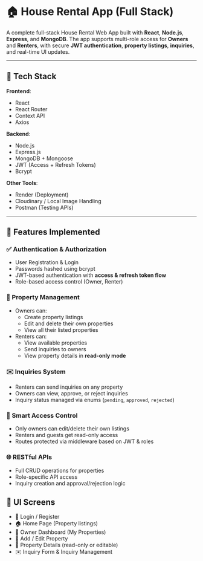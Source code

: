 # 🏠 House Rental App (Full Stack)

A complete full-stack House Rental Web App built with **React**, **Node.js**, **Express**, and **MongoDB**. The app supports multi-role access for **Owners** and **Renters**, with secure **JWT authentication**, **property listings**, **inquiries**, and real-time UI updates.

---

## 🔧 Tech Stack

**Frontend**:  
- React  
- React Router  
- Context API  
- Axios  

**Backend**:  
- Node.js  
- Express.js  
- MongoDB + Mongoose  
- JWT (Access + Refresh Tokens)  
- Bcrypt  

**Other Tools**:  
- Render (Deployment)  
- Cloudinary / Local Image Handling  
- Postman (Testing APIs)

---

## 🔐 Features Implemented

### ✅ Authentication & Authorization
- User Registration & Login
- Passwords hashed using bcrypt
- JWT-based authentication with **access & refresh token flow**
- Role-based access control (Owner, Renter)

### 🏡 Property Management
- Owners can:
  - Create property listings
  - Edit and delete their own properties
  - View all their listed properties
- Renters can:
  - View available properties
  - Send inquiries to owners
  - View property details in **read-only mode**

### ✉️ Inquiries System
- Renters can send inquiries on any property
- Owners can view, approve, or reject inquiries
- Inquiry status managed via enums (`pending`, `approved`, `rejected`)

### 🧠 Smart Access Control
- Only owners can edit/delete their own listings
- Renters and guests get read-only access
- Routes protected via middleware based on JWT & roles

### 🌐 RESTful APIs
- Full CRUD operations for properties
- Role-specific API access
- Inquiry creation and approval/rejection logic

## 📸 UI Screens
- 🔐 Login / Register
- 🏠 Home Page (Property listings)
- 👤 Owner Dashboard (My Properties)
- 📝 Add / Edit Property
- 📄 Property Details (read-only or editable)
- ✉️ Inquiry Form & Inquiry Management

